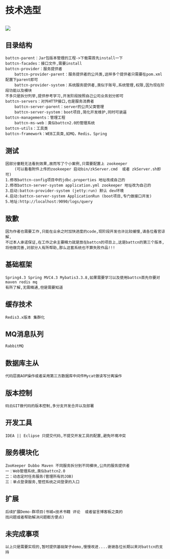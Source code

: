 # 技术选型 #
 ![](http://static.battcn.com/battcn3.0/battcn3.0-framework.png)
------
## 目录结构 ##
	battcn-parent：Jar包版本管理的工程->下载需首先install一下
	battcn-facades：接口文件,需要install
	battcn-provider：服务提供者
		battcn-provider-parent：服务提供者的公共类,这样多个提供者只需要在pom.xml配置下parent即可
		battcn-provider-system：系统服务提供者,类似于账号,系统管理,权限,因为现在阶段功能以及模块
	不多只是拆分列举,提供参考学习,开发阶段按照自己公司业务划分即可
	battcn-servers：对外HTTP接口,也是服务消费者
		battcn-server-parent：server的公共父类管理
		battcn-server-system：boot项目,简化开发维护,同时可装逼
	battcn-managements：管理工程
		battcn-ms-web：类似battcn2.0的管理系统
	battcn-utils：工具类
	battcn-framework：WEB工具类,如MQ，Redis，Spring

## 测试 ##
	因部分童鞋无法看到效果,故而写了个小案例,只需要配置上 zookeeper 
        (可以看看附件上传的zookeeper 启动bin/zkServer.cmd  或者 zkServer.sh即可)
	1.修改battcn-config项目中的jdbc.properties 地址改成自己的
	2.修改battcn-server-system application.yml zookeeper 地址改为自己的
	3.启动:battcn-provider-system (jetty:run) 默认 dev环境
	4.启动:battcn-server-system ApplicationRun (boot项目,专门做接口开发)
	5.地址:http://localhost:9090/logs/query
	
	
	
	
## 致歉 ##
	因为作者也需要工作,只能在业余之时加快进度的code,现阶段开发也许比较缓慢,请各位看官谅解,
	不过本人承诺保证,在工作之余主要精力就是放在battcn的项目上,这是battcn的第三个版本,
	将他做完善,对部分人有所帮助,那么这套系统也不算失败作品!!!
## 基础框架 ##
	Spring4.3 Spring MVC4.3 Mybatis3.3.8,如果需要学习以及使用battcn首先你要对maven redis mq 
	有所了解,无需精通,但是需要知道
## 缓存技术	##
	Redis3.x版本 集群化
## MQ消息队列 ##
	RabbitMQ
## 数据库主从 ##
	代码层面AOP操作或者采用第三方数据库中间件Mycat做读写分离操作
## 版本控制 ##
	码云GIT做代码的版本控制,多分支开发合并以及部署
## 开发工具  ##
	IDEA || Eclipse 只提交代码,不提交开发工具的配置,避免环境冲突
## 服务模块化 ##
	ZooKeeper Dubbo Maven 不同服务拆分到不同模块,公共的服务提供者
	一：Web管理系统,类似battcn2.0
	二：动态定时任务服务(管理所有的JOB)
	三：单点登录服务,管控系统之间登录的入口
## 扩展  ##
	后续扩展Demo-群项目(书城=技术书籍 评论  或者留言博客板之类的
	找问题或者帮助解决问题都方便点)
## 未完成事项 ##
	以上只是需要实现的,暂时提供基础架子demo,慢慢改进....谢谢各位长期以来对battcn的支持















